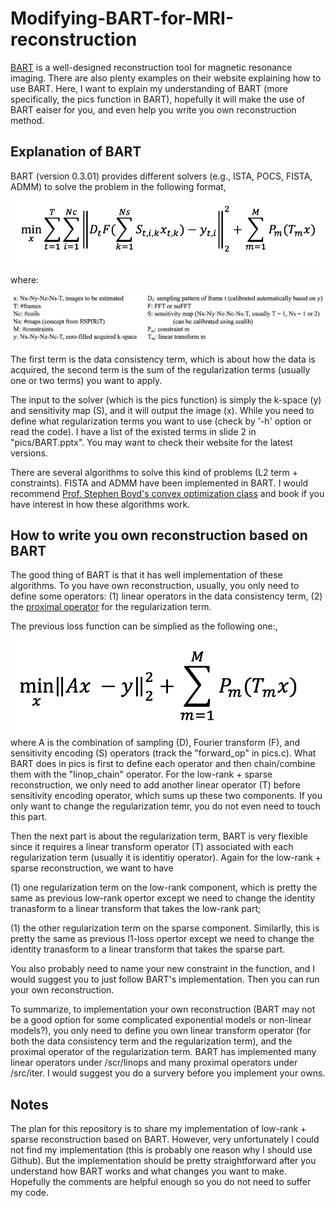 # Modifying-BART-for-MRI-reconstruction

[BART](https://mrirecon.github.io/bart/) is a well-designed reconstruction tool for magnetic resonance imaging. There are also plenty examples on their website explaining how to use BART. Here, I want to explain my understanding of BART (more specifically, the pics function in BART), hopefully it will make the use of BART eaiser for you, and even help you write you own reconstruction method. 



## Explanation of BART
BART (version 0.3.01) provides different solvers (e.g., ISTA, POCS, FISTA, ADMM) to solve the problem in the following format,

<div align="left">
  <img = src="pics/fig1.png" width=“50px” />
</div>

where:
<div align="left">
  <img = src="pics/fig3.png" width=“50px” />
</div>

The first term is the data consistency term, which is about how the data is acquired, the second term is the sum of the regularization terms (usually one or two terms) you want to apply. 

The input to the solver (which is the pics function) is simply the k-space (y) and sensitivity map (S), and it will output the image (x). While you need to define what regularization terms you want to use (check by '-h' option or read the code). I have a list of the existed terms in slide 2 in "pics/BART.pptx". You may want to check their website for the latest versions.

There are several algorithms to solve this kind of problems (L2 term + constraints). FISTA and ADMM have been implemented in BART. I would recommend [Prof. Stephen Boyd's convex optimization class](http://web.stanford.edu/class/ee364a/) and book if you have interest in how these algorithms work.

## How to write you own reconstruction based on BART
The good thing of BART is that it has well implementation of these algorithms. To you have own reconstruction, usually, you only need to define some operators: (1) linear operators in the data consistency term, (2) the [proximal operator](https://en.wikipedia.org/wiki/Proximal_operator) for the regularization term.

The previous loss function can be simplied as the following one:,
<div align="left">
  <img = src="pics/fig2.png" width=“50px” />
</div>
where A is the combination of sampling (D), Fourier transform (F), and sensitivity encoding (S) operators (track the "forward_op" in pics.c). What BART does in pics is first to define each operator and then chain/combine them with the "linop_chain" operator. For the low-rank + sparse reconstruction, we only need to add another linear operator (T) before sensitivity encoding operator, which sums up these two components. If you only want to change the regularization temr, you do not even need to touch this part. 

Then the next part is about the regularization term, BART is very flexible since it requires a linear transform operator (T) associated with each regularization term (usually it is identitiy operator). Again for the low-rank + sparse reconstruction, we want to have 

(1) one regularization term on the low-rank component, which is pretty the same as previous low-rank opertor except we need to change the identity tranasform to a linear transform that takes the low-rank part;

(1) the other regularization term on the sparse component. Similarlly, this is pretty the same as previous l1-loss opertor except we need to change the identity tranasform to a linear transform that takes the sparse part.

You also probably need to name your new constraint in the function, and I would suggest you to just follow BART's implementation. Then you can run your own reconstruction. 

To summarize, to implementation your own reconstruction (BART may not be a good option for some complicated exponential models or non-linear models?), you only need to define you own linear transform operator (for both the data consistency term and the regularization term), and the proximal operator of the regularization term. BART has implemented many linear operators under /scr/linops and many proximal operators under /src/iter. I would suggest you do a survery before you implement your owns.

## Notes
The plan for this repository is to share my implementation of low-rank + sparse reconstruction based on BART. However, very unfortunately I could not find my implementation (this is probably one reason why I should use Github). But the implementation should be pretty straightforward after you understand how BART works and what changes you want to make. Hopefully the comments are helpful enough so you do not need to suffer my code. 
